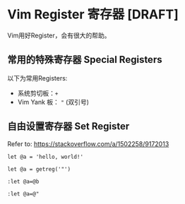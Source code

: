 # Vim Register 寄存器 [DRAFT]

Vim用好Register，会有很大的帮助。


## 常用的特殊寄存器 Special Registers

以下为常用Registers:
- 系统剪切板：`+`
- Vim Yank 板： `"` (双引号)


## 自由设置寄存器 Set Register

Refer to: https://stackoverflow.com/a/1502258/9172013

```vim
let @a = 'hello, world!'

let @a = getreg('"')

:let @a=@b

:let @a=@"
```